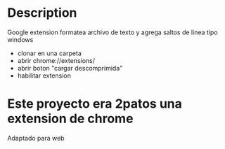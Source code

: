 # Description
Google extension 
formatea archivo de texto y agrega saltos de linea tipo windows

- clonar en una carpeta 
- abrir chrome://extensions/ 
- abrir boton "cargar descomprimida" 
- habilitar extension 

# Este proyecto era 2patos una extension de chrome
Adaptado para web 


